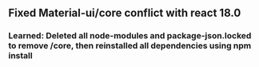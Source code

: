 ## Fixed Material-ui/core conflict with react 18.0

### Learned: Deleted all node-modules and package-json.locked to remove /core, then reinstalled all dependencies using npm install
